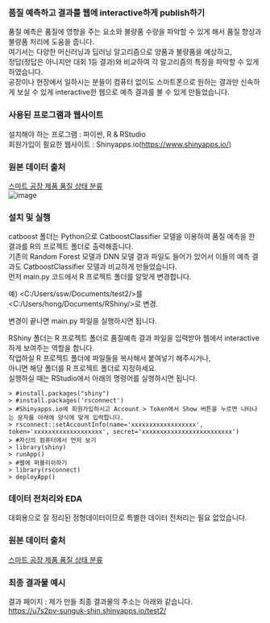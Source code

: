 ### 품질 예측하고 결과를 웹에 interactive하게 publish하기  

품질 예측은 품질에 영향을 주는 요소와 불량품 수량을 파악할 수 있게 해서 품질 향상과 불량품 처리에 도움을 줍니다.  
여기서는 다양한 머신러닝과 딥러닝 알고리즘으로 양품과 불량품을 예상하고,  
정답(정답은 아니지만 대회 1등 결과)와 비교하여 각 알고리즘의 특징을 파악할 수 있게 하였습니다.  
공장이나 현장에서 일하시는 분들이 컴퓨터 없이도 스마트폰으로 원하는 결과만 신속하게 보실 수 있게 interactive한 웹으로 예측 결과를 볼 수 있게 만들었습니다.  

  
### 사용된 프로그램과 웹사이트  
  
설치해야 하는 프로그램 : 파이썬, R & RStudio  
회원가입이 필요한 웹사이트 : Shinyapps.io(https://www.shinyapps.io/)  

  
### 원본 데이터 출처  
  
[스마트 공장 제품 품질 상태 분류](https://dacon.io/competitions/official/236055/data)  
![image](https://github.com/SungUk/quality/assets/5809062/7fdc761b-5e34-44f7-bccb-2ab1ed3c2be1)


### 설치 및 실행  
  
catboost 폴더는 Python으로 CatboostClassifier 모델을 이용하여 품질 예측을 한 결과를 R의 프로젝트 폴더로 출력해줍니다.  
기존의 Random Forest 모델과 DNN 모델 결과 파일도 들어가 있어서 이들의 예측 결과도 CatboostClassifier 모델과 비교하게 만들었습니다.  
먼저 main.py 코드에서 R 프로젝트 폴더를 알맞게 변경합니다.  
  
예) <C:/Users/ssw/Documents/test2/>를 <C:/Users/hong/Documents/RShiny/>로 변경.
  
변경이 끝나면 main.py 파일을 실행하시면 됩니다.  

RShiny 폴더는 R 프로젝트 폴더로 품질예측 결과 파일을 입력받아 웹에서 interactive하게 보여주는 역할을 합니다.  
작업하실 R 프로젝트 폴더에 파일들을 복사해서 붙여넣기 해주시거나,  
아니면 해당 폴더를 R 프로젝트 폴더로 지정하세요.  
실행하실 때는 RStudio에서 아래의 명령어를 실행하시면 됩니다.  
```
> #install.packages("shiny")
> #install.packages('rsconnect')
> #Shinyapps.io에 회원가입하시고 Account > Token에서 Show 버튼을 누르면 나타나는 문자를 아래에 양식에 맞게 입력합니다.
> rsconnect::setAccountInfo(name='xxxxxxxxxxxxxxxxxx', token='xxxxxxxxxxxxxxxxxxx', secret='xxxxxxxxxxxxxxxxxxxxxxxxx')
> #자신의 컴퓨터에서 먼저 보기
> library(shiny)
> runApp()
> #웹에 퍼블리쉬하기
> library(rsconnect)
> deployApp()
```


### 데이터 전처리와 EDA  
  
대회용으로 잘 정리된 정형데이터이므로 특별한 데이터 전처리는 필요 없었습니다.  



### 원본 데이터 출처  
  
[스마트 공장 제품 품질 상태 분류](https://dacon.io/competitions/official/236055/data)  





  
### 최종 결과물 예시  
  
결과 페이지 : 제가 만들 최종 결과물의 주소는 아래와 같습니다.  
https://u7s2pv-sunguk-shin.shinyapps.io/test2/  
  
  



  
